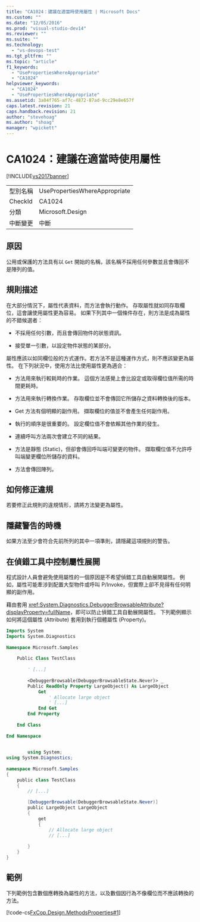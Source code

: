 ```yaml
---
title: "CA1024：建議在適當時使用屬性 | Microsoft Docs"
ms.custom: ""
ms.date: "12/05/2016"
ms.prod: "visual-studio-dev14"
ms.reviewer: ""
ms.suite: ""
ms.technology: 
  - "vs-devops-test"
ms.tgt_pltfrm: ""
ms.topic: "article"
f1_keywords: 
  - "UsePropertiesWhereAppropriate"
  - "CA1024"
helpviewer_keywords: 
  - "CA1024"
  - "UsePropertiesWhereAppropriate"
ms.assetid: 3a04f765-af7c-4872-87ad-9cc29e8e657f
caps.latest.revision: 21
caps.handback.revision: 21
author: "stevehoag"
ms.author: "shoag"
manager: "wpickett"
---
```

# CA1024：建議在適當時使用屬性
[!INCLUDE[vs2017banner](../code-quality/includes/vs2017banner.md)]

|||  
|-|-|  
|型別名稱|UsePropertiesWhereAppropriate|  
|CheckId|CA1024|  
|分類|Microsoft.Design|  
|中斷變更|中斷|  
  
## 原因  
 公用或保護的方法具有以 `Get` 開始的名稱，該名稱不採用任何參數並且會傳回不是陣列的值。  
  
## 規則描述  
 在大部分情況下，屬性代表資料，而方法會執行動作。  存取屬性就如同存取欄位，這會讓使用屬性更為容易。  如果下列其中一個條件存在，則方法是成為屬性的不錯候選者：  
  
-   不採用任何引數，而且會傳回物件的狀態資訊。  
  
-   接受單一引數，以設定物件狀態的某部分。  
  
 屬性應該以如同欄位般的方式運作。若方法不是這種運作方式，則不應該變更為屬性。  在下列狀況中，使用方法比使用屬性更為適合：  
  
-   方法用來執行較耗時的作業。  這個方法感覺上會比設定或取得欄位值所需的時間更耗時。  
  
-   方法用來執行轉換作業。  存取欄位並不會傳回它所儲存之資料轉換後的版本。  
  
-   Get 方法有個明顯的副作用。  擷取欄位的值並不會產生任何副作用。  
  
-   執行的順序是很重要的。  設定欄位值不會依賴其他作業的發生。  
  
-   連續呼叫方法兩次會建立不同的結果。  
  
-   方法是靜態 \(Static\)，但卻會傳回呼叫端可變更的物件。  擷取欄位值不允許呼叫端變更欄位所儲存的資料。  
  
-   方法會傳回陣列。  
  
## 如何修正違規  
 若要修正此規則的違規情形，請將方法變更為屬性。  
  
## 隱藏警告的時機  
 如果方法至少會符合先前所列的其中一項準則，請隱藏這項規則的警告。  
  
## 在偵錯工具中控制屬性展開  
 程式設計人員會避免使用屬性的一個原因是不希望偵錯工具自動展開屬性。  例如，屬性可能牽涉到配置大型物件或呼叫 P\/Invoke，但實際上卻不見得有任何明顯的副作用。  
  
 藉由套用 <xref:System.Diagnostics.DebuggerBrowsableAttribute?displayProperty=fullName>，即可以防止偵錯工具自動展開屬性。  下列範例顯示如何將這個屬性 \(Attribute\) 套用到執行個體屬性 \(Property\)。  
  
```vb  
Imports System   
Imports System.Diagnostics   
  
Namespace Microsoft.Samples   
  
    Public Class TestClass   
  
        ' [...]   
  
        <DebuggerBrowsable(DebuggerBrowsableState.Never)> _   
        Public ReadOnly Property LargeObject() As LargeObject   
            Get   
                ' Allocate large object   
                ' [...]   
            End Get   
        End Property   
  
    End Class   
  
End Namespace  
```  
  
```c#  
  
        using System;   
using System.Diagnostics;   
  
namespace Microsoft.Samples   
{   
    public class TestClass   
    {   
        // [...]   
  
        [DebuggerBrowsable(DebuggerBrowsableState.Never)]   
        public LargeObject LargeObject   
        {   
            get   
            {   
                // Allocate large object   
                // [...]   
  
        }  
    }  
}  
```  
  
## 範例  
 下列範例包含數個應轉換為屬性的方法，以及數個因行為不像欄位而不應該轉換的方法。  
  
 [!code-cs[FxCop.Design.MethodsProperties#1](../code-quality/codesnippet/CSharp/ca1024-use-properties-where-appropriate_1.cs)]